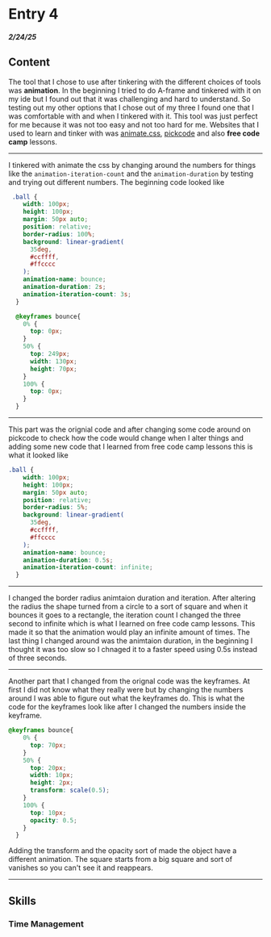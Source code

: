 # Entry 4
##### 2/24/25

## Content
The tool that I chose to use after tinkering with the different choices of tools was **animation**. In the beginning I tried to do A-frame and tinkered with it on my ide but I found out that it was challenging and hard to understand. So testing out my other options that I chose out of my three I found one that I was comfortable with and when I tinkered with it. This tool was just perfect for me because it was not too easy and not too hard for me. Websites that I used to learn and tinker with was [animate.css](https://animate.style/), [pickcode](https://app.pickcode.io/project/cm7qtmnmun5h0emhdxs2rt1y0) and also **free code camp** lessons. 

----
I tinkered with animate the css by changing around the numbers for things like the ```animation-iteration-count``` and the ```animation-duration``` by testing and trying out different numbers. The beginning code looked like 

```CSS
 .ball {
    width: 100px;
    height: 100px;
    margin: 50px auto;
    position: relative;
    border-radius: 100%;
    background: linear-gradient(
      35deg,
      #ccffff,
      #ffcccc
    );
    animation-name: bounce;
    animation-duration: 2s;
    animation-iteration-count: 3s;
  }

  @keyframes bounce{
    0% {
      top: 0px;
    }
    50% {
      top: 249px;
      width: 130px;
      height: 70px;
    }
    100% {
      top: 0px;
    }
  }
```
---

This part was the orignial code and after changing some code around on pickcode to check how the code would change when I alter things and adding some new code that I learned from free code camp lessons this is what it looked like 

```CSS
.ball {
    width: 100px;
    height: 100px;
    margin: 50px auto;
    position: relative;
    border-radius: 5%;
    background: linear-gradient(
      35deg,
      #ccffff,
      #ffcccc
    );
    animation-name: bounce;
    animation-duration: 0.5s;
    animation-iteration-count: infinite;
  }
```

---

I changed the border radius animtaion duration and iteration. After altering the radius the shape turned from a circle to a sort of square and when it bounces it goes to a rectangle, the iteration count I changed the three second to infinite which is what I learned on free code camp lessons. This made it so that the animation would play an infinite amount of times. The last thing I changed around was the animtaion duration, in the beginning I thought it was too slow so I chnaged it to a faster speed using 0.5s instead of three seconds. 

--- 

Another part that I changed from the orignal code was the keyframes. At first I did not know what they really were but by changing the numbers around I was able to figure out what the keyframes do. This is what the code for the keyframes look like after I changed the numbers inside the keyframe. 

```CSS
@keyframes bounce{
    0% {
      top: 70px;
    }
    50% {
      top: 20px;
      width: 10px;
      height: 2px;
      transform: scale(0.5);
    }
    100% {
      top: 10px;
      opacity: 0.5;
    }
  }
```
Adding the transform and the opacity sort of made the object have a different animation. The square starts from a big square and sort of vanishes so you can't see it and reappears. 

---

## Skills

### Time Management 










